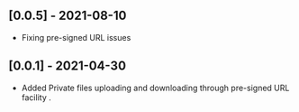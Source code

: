 ## [0.0.5] - 2021-08-10

* Fixing pre-signed URL issues


## [0.0.1] - 2021-04-30

* Added Private files uploading and downloading through pre-signed URL facility .

